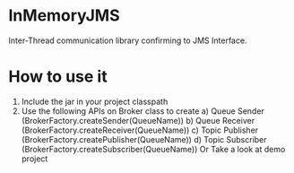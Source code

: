 InMemoryJMS
===========

Inter-Thread communication library confirming to JMS Interface.


How to use it
=============
1) Include the jar in your project classpath
2) Use the following APIs on Broker class to create 
    a) Queue Sender (BrokerFactory.createSender(QueueName))
    b) Queue Receiver (BrokerFactory.createReceiver(QueueName))
    c) Topic Publisher (BrokerFactory.createPublisher(QueueName))
    d) Topic Subscriber (BrokerFactory.createSubscriber(QueueName))
    Or Take a look at demo project
